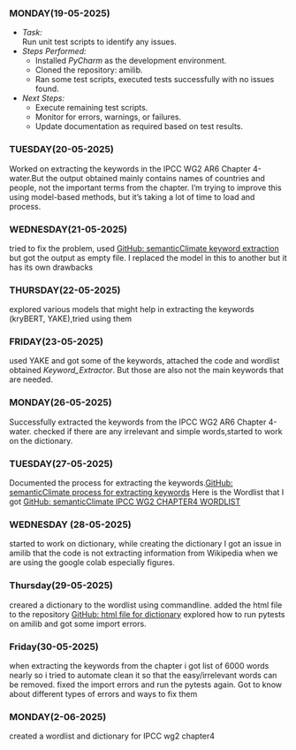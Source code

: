 ### MONDAY(19-05-2025)
- *Task:*  
  Run unit test scripts to identify any issues.
- *Steps Performed:*
  - Installed *PyCharm* as the development environment.
  - Cloned the repository: amilib.
  - Ran some test scripts, executed tests successfully with no issues found.
- *Next Steps:*
   - Execute remaining test scripts.
   - Monitor for errors, warnings, or failures.
   - Update documentation as required based on test results.               
### TUESDAY(20-05-2025)
Worked on extracting the keywords in the IPCC WG2 AR6 Chapter 4-water.But the output obtained  mainly contains names of countries and people, not the important terms from the chapter. I’m trying to improve this using model-based methods, but it’s taking a lot of time to load and process.
### WEDNESDAY(21-05-2025)
tried to fix the problem, used [GitHub: semanticClimate keyword extraction](https://github.com/petermr/semanticClimate/blob/main/keyword_extraction/code_v2/keyword_extraction_v2_test.py)
but got the output as empty file. I replaced the model in this to another but it has its own drawbacks
### THURSDAY(22-05-2025)
explored various models that might help in extracting the keywords (kryBERT, YAKE),tried using them
### FRIDAY(23-05-2025)
used YAKE and got some of the keywords, attached the code and wordlist obtained *Keyword_Extractor*. But those are also not the main keywords that are needed.
### MONDAY(26-05-2025)
Successfully extracted the keywords from the IPCC WG2 AR6 Chapter 4-water. checked if there are any  irrelevant and simple words,started to work on the dictionary.
### TUESDAY(27-05-2025)
Documented the process for extracting the keywords.[GitHub: semanticClimate process for extracting keywords](https://github.com/semanticClimate/internship_sC/blob/Haarthi/Keyword_Extraction_Process.md)
Here is the Wordlist that I got
[GitHub: semanticClimate IPCC WG2 CHAPTER4 WORDLIST](https://github.com/semanticClimate/internship_sC/blob/Haarthi/Keyword_Extraction/keyphrases.csv)
### WEDNESDAY (28-05-2025)
started to work on dictionary, while creating the dictionary I got an issue in amilib that the code is not extracting information from Wikipedia when we are using the google colab especially figures.
### Thursday(29-05-2025)
creared a dictionary to the wordlist using commandline.
added the html file to the repository [GitHub: html file for dictionary](https://github.com/semanticClimate/internship_sC/blob/Haarthi/wg2chap04_dict.html)
explored how to run pytests on amilib and got some import errors.
### Friday(30-05-2025)
when extracting the keywords from the chapter i got list of 6000 words nearly so i tried to automate clean it so that the easy/irrelevant words can be removed.
fixed the import errors and run the pytests again. Got to know about different types of errors and ways to fix them
### MONDAY(2-06-2025)
created a wordlist and dictionary for IPCC  wg2 chapter4
